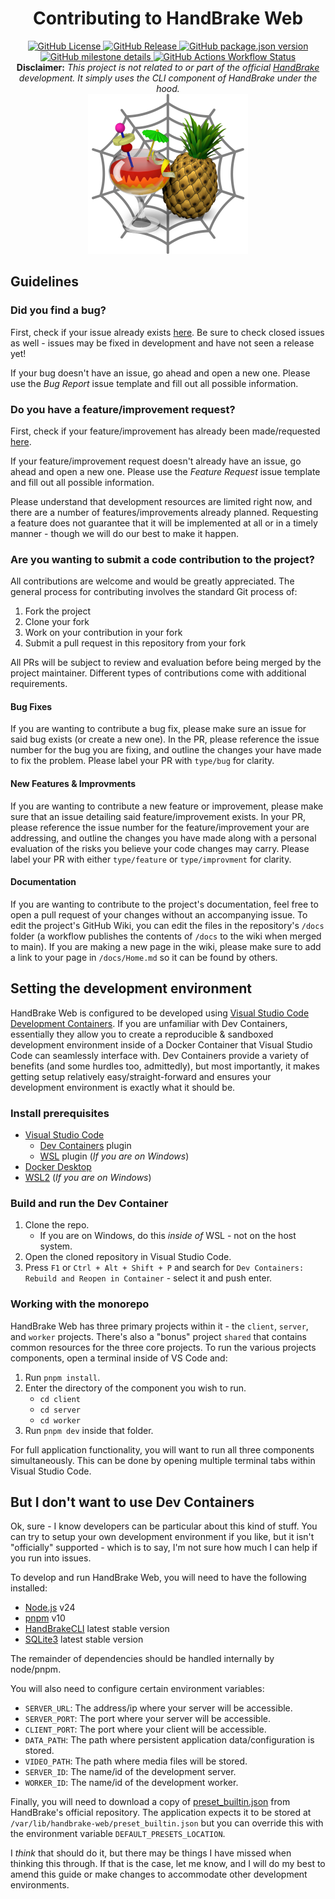 <div align='center'>
    <h1 style='{text-decoration: none}'>Contributing to HandBrake Web</h1>
    <div align='center'>
      <a href='https://github.com/TheNickOfTime/handbrake-web/blob/main/LICENSE'>
        <img alt="GitHub License" src="https://img.shields.io/github/license/thenickoftime/handbrake-web?style=flat-square">
      </a>
      <a href='https://github.com/TheNickOfTime/handbrake-web/releases/latest'>
        <img alt="GitHub Release" src="https://img.shields.io/github/v/release/thenickoftime/handbrake-web?style=flat-square">
      </a>
      <a href='https://github.com/TheNickOfTime/handbrake-web/milestone/5'>
        <img alt="GitHub package.json version" src="https://img.shields.io/github/package-json/v/thenickoftime/handbrake-web?filename=server%2Fpackage.json&style=flat-square&label=development&color=goldenrod">
      </a>
      <a href='https://github.com/TheNickOfTime/handbrake-web/milestone/5'>
        <img alt="GitHub milestone details" src="https://img.shields.io/github/milestones/progress-percent/thenickoftime/handbrake-web/5?style=flat-square&label=progress&color=goldenrod">
      </a>
      <a href='https://github.com/TheNickOfTime/handbrake-web/actions/workflows/docker-publish.yaml?query=branch%3Amain'>
        <img alt="GitHub Actions Workflow Status" src="https://img.shields.io/github/actions/workflow/status/thenickoftime/handbrake-web/docker-publish.yaml?branch=main&style=flat-square">
      </a>
    </div>
    <div align='center'>
      <strong>Disclaimer:</strong>
      <em>This project is not related to or part of the official <a href='https://github.com/HandBrake/HandBrake'>HandBrake</a> development. It simply uses the CLI component of HandBrake under the hood.</em>
    </div>
    <img src='client/public/handbrake-icon.png' height=256px>
</div>

## Guidelines

### Did you find a bug?

First, check if your issue already exists [here](https://github.com/TheNickOfTime/handbrake-web/issues?q=is%3Aissue%20label%3Atype%2Fbug). Be sure to check closed issues as well - issues may be fixed in development and have not seen a release yet!

If your bug doesn't have an issue, go ahead and open a new one. Please use the _Bug Report_ issue template and fill out all possible information.

### Do you have a feature/improvement request?

First, check if your feature/improvement has already been made/requested [here](https://github.com/TheNickOfTime/handbrake-web/issues?q=is%3Aissue%20label%3Atype%2Ffeature%20label%3Atype%2Fimprovement).

If your feature/improvement request doesn't already have an issue, go ahead and open a new one. Please use the _Feature Request_ issue template and fill out all possible information.

Please understand that development resources are limited right now, and there are a number of features/improvements already planned. Requesting a feature does not guarantee that it will be implemented at all or in a timely manner - though we will do our best to make it happen.

### Are you wanting to submit a code contribution to the project?

All contributions are welcome and would be greatly appreciated. The general process for contributing involves the standard Git process of:

1. Fork the project
2. Clone your fork
3. Work on your contribution in your fork
4. Submit a pull request in this repository from your fork

All PRs will be subject to review and evaluation before being merged by the project maintainer. Different types of contributions come with additional requirements.

#### Bug Fixes

If you are wanting to contribute a bug fix, please make sure an issue for said bug exists (or create a new one). In the PR, please reference the issue number for the bug you are fixing, and outline the changes your have made to fix the problem. Please label your PR with `type/bug` for clarity.

#### New Features & Improvments

If you are wanting to contribute a new feature or improvement, please make sure that an issue detailing said feature/improvement exists. In your PR, please reference the issue number for the feature/improvement your are addressing, and outline the changes you have made along with a personal evaluation of the risks you believe your code changes may carry. Please label your PR with either `type/feature` or `type/improvment` for clarity.

#### Documentation

If you are wanting to contribute to the project's documentation, feel free to open a pull request of your changes without an accompanying issue. To edit the project's GitHub Wiki, you can edit the files in the repository's `/docs` folder (a workflow publishes the contents of `/docs` to the wiki when merged to main). If you are making a new page in the wiki, please make sure to add a link to your page in `/docs/Home.md` so it can be found by others.

## Setting the development environment

HandBrake Web is configured to be developed using [Visual Studio Code Development Containers](https://containers.dev/). If you are unfamiliar with Dev Containers, essentially they allow you to create a reproducible & sandboxed development environment inside of a Docker Container that Visual Studio Code can seamlessly interface with. Dev Containers provide a variety of benefits (and some hurdles too, admittedly), but most importantly, it makes getting setup relatively easy/straight-forward and ensures your development environment is exactly what it should be.

### Install prerequisites

- [Visual Studio Code](https://code.visualstudio.com/)
  - [Dev Containers](https://marketplace.visualstudio.com/items?itemName=ms-vscode-remote.remote-containers) plugin
  - [WSL](https://marketplace.visualstudio.com/items?itemName=ms-vscode-remote.remote-wsl) plugin (_If you are on Windows_)
- [Docker Desktop](https://www.docker.com/products/docker-desktop/)
- [WSL2](https://learn.microsoft.com/en-us/windows/wsl/install) (_If you are on Windows_)

### Build and run the Dev Container

1. Clone the repo.
   - If you are on Windows, do this _inside of_ WSL - not on the host system.
2. Open the cloned repository in Visual Studio Code.
3. Press `F1` or `Ctrl + Alt + Shift + P` and search for `Dev Containers: Rebuild and Reopen in Container` - select it and push enter.

### Working with the monorepo

HandBrake Web has three primary projects within it - the `client`, `server`, and `worker` projects. There's also a "bonus" project `shared` that contains common resources for the three core projects. To run the various projects components, open a terminal inside of VS Code and:

1. Run `pnpm install`.
2. Enter the directory of the component you wish to run.
   - `cd client`
   - `cd server`
   - `cd worker`
3. Run `pnpm dev` inside that folder.

For full application functionality, you will want to run all three components simultaneously. This can be done by opening multiple terminal tabs within Visual Studio Code.

## But I don't want to use Dev Containers

Ok, sure - I know developers can be particular about this kind of stuff. You can try to setup your own development environment if you like, but it isn't "officially" supported - which is to say, I'm not sure how much I can help if you run into issues.

To develop and run HandBrake Web, you will need to have the following installed:

- [Node.js](https://nodejs.org) v24
- [pnpm](https://pnpm.io/) v10
- [HandBrakeCLI](https://handbrake.fr/) latest stable version
- [SQLite3](https://sqlite.org/) latest stable version

The remainder of dependencies should be handled internally by node/pnpm.

You will also need to configure certain environment variables:

- `SERVER_URL`: The address/ip where your server will be accessible.
- `SERVER_PORT`: The port where your server will be accessible.
- `CLIENT_PORT`: The port where your client will be accessible.
- `DATA_PATH`: The path where persistent application data/configuration is stored.
- `VIDEO_PATH`: The path where media files will be stored.
- `SERVER_ID`: The name/id of the development server.
- `WORKER_ID`: The name/id of the development worker.

Finally, you will need to download a copy of [preset_builtin.json](https://github.com/HandBrake/HandBrake/blob/master/preset/preset_builtin.json) from HandBrake's official repository. The application expects it to be stored at `/var/lib/handbrake-web/preset_builtin.json` but you can override this with the environment variable `DEFAULT_PRESETS_LOCATION`.

I _think_ that should do it, but there may be things I have missed when thinking this through. If that is the case, let me know, and I will do my best to amend this guide or make changes to accommodate other development environments.
